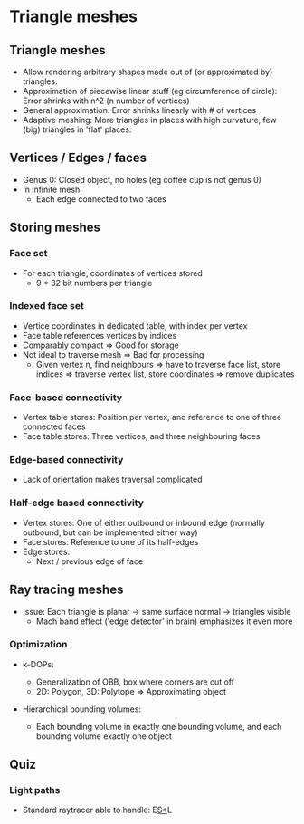 # Triangle meshes

## Triangle meshes

- Allow rendering arbitrary shapes made out of (or approximated by) triangles.
- Approximation of piecewise linear stuff (eg circumference of circle): Error
  shrinks with n^2 (n number of vertices)
- General approximation: Error shrinks linearly with # of vertices
- Adaptive meshing: More triangles in places with high curvature, few (big)
  triangles in 'flat' places.

## Vertices / Edges / faces

- Genus 0: Closed object, no holes (eg coffee cup is not genus 0)
- In infinite mesh:
  - Each edge connected to two faces

## Storing meshes

### Face set

- For each triangle, coordinates of vertices stored
  - 9 * 32 bit numbers per triangle

### Indexed face set

- Vertice coordinates in dedicated table, with index per vertex
- Face table references vertices by indices
- Comparably compact => Good for storage
- Not ideal to traverse mesh => Bad for processing
  - Given vertex n, find neighbours => have to traverse face list, store
    indices => traverse vertex list, store coordinates => remove duplicates

### Face-based connectivity

- Vertex table stores: Position per vertex, and reference to one of three connected faces
- Face table stores: Three vertices, and three neighbouring faces

### Edge-based connectivity

- Lack of orientation makes traversal complicated

### Half-edge based connectivity

- Vertex stores: One of either outbound or inbound edge (normally outbound, but
  can be implemented either way)
- Face stores: Reference to one of its half-edges
- Edge stores:
  - Next / previous edge of face

## Ray tracing meshes

- Issue: Each triangle is planar -> same surface normal -> triangles visible
  - Mach band effect ('edge detector' in brain) emphasizes it even more

### Optimization


- k-DOPs:
  - Generalization of OBB, box where corners are cut off
  - 2D: Polygon, 3D: Polytope => Approximating object

- Hierarchical bounding volumes:
  - Each bounding volume in exactly one bounding volume, and each bounding
    volume exactly one object

## Quiz

### Light paths

- Standard raytracer able to handle: E[S*](D|G)L
